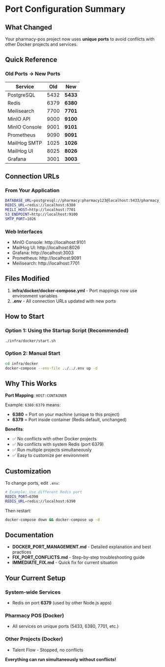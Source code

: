 # Port Configuration Summary

## What Changed

Your pharmacy-pos project now uses **unique ports** to avoid conflicts with other Docker projects and services.

## Quick Reference

### Old Ports → New Ports

| Service       | Old        | New        |
|---------------|------------|------------|
| PostgreSQL    | 5432       | **5433**   |
| Redis         | 6379       | **6380**   |
| Meilisearch   | 7700       | **7701**   |
| MinIO API     | 9000       | **9100**   |
| MinIO Console | 9001       | **9101**   |
| Prometheus    | 9090       | **9091**   |
| MailHog SMTP  | 1025       | **1026**   |
| MailHog UI    | 8025       | **8026**   |
| Grafana       | 3001       | **3003**   |

## Connection URLs

### From Your Application

```bash
DATABASE_URL=postgresql://pharmacy:pharmacy123@localhost:5433/pharmacy_pos
REDIS_URL=redis://localhost:6380
MEILI_HOST=http://localhost:7701
S3_ENDPOINT=http://localhost:9100
SMTP_PORT=1026
```

### Web Interfaces

- MinIO Console: http://localhost:9101
- MailHog UI: http://localhost:8026
- Grafana: http://localhost:3003
- Prometheus: http://localhost:9091
- Meilisearch: http://localhost:7701

## Files Modified

1. **infra/docker/docker-compose.yml** - Port mappings now use environment variables
2. **.env** - All connection URLs updated with new ports

## How to Start

### Option 1: Using the Startup Script (Recommended)
```bash
./infra/docker/start.sh
```

### Option 2: Manual Start
```bash
cd infra/docker
docker-compose --env-file ../../.env up -d
```

## Why This Works

**Port Mapping**: `HOST:CONTAINER`

Example: `6380:6379` means:
- **6380** = Port on your machine (unique to this project)
- **6379** = Port inside container (Redis default, unchanged)

**Benefits**:
- ✅ No conflicts with other Docker projects
- ✅ No conflicts with system Redis (port 6379)
- ✅ Run multiple projects simultaneously
- ✅ Easy to customize per environment

## Customization

To change ports, edit `.env`:

```bash
# Example: Use different Redis port
REDIS_PORT=6390
REDIS_URL=redis://localhost:6390
```

Then restart:
```bash
docker-compose down && docker-compose up -d
```

## Documentation

- **DOCKER_PORT_MANAGEMENT.md** - Detailed explanation and best practices
- **FIX_PORT_CONFLICTS.md** - Step-by-step troubleshooting guide
- **IMMEDIATE_FIX.md** - Quick fix for current situation

## Your Current Setup

### System-wide Services
- Redis on port **6379** (used by other Node.js apps)

### Pharmacy POS (Docker)
- All services on unique ports (5433, 6380, 7701, etc.)

### Other Projects (Docker)
- Talent Flow - Stopped, no conflicts

**Everything can run simultaneously without conflicts!**
